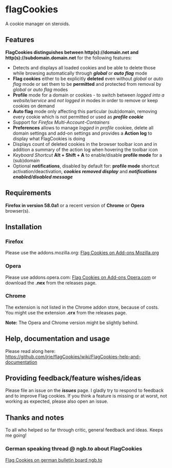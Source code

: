 # flagCookies
A cookie manager on steroids.

## Features

**FlagCookies distinguishes between http(s)://domain.net and http(s)://subdomain.domain.net** for the following features:

- Detects and displays all loaded cookies and be able to delete those while browsing automatically through ***global*** or ***auto flag*** mode
- **Flag cookies** either to be explicitly **deleted** even without *global* or *auto flag* mode or set them to be **permitted** and protected from removal by *global* or *auto flag* modes
- **Profile** mode for a domain or cookies - to switch between *logged into a website/service* and *not logged in* modes in order to remove or keep cookies on demand
- **Auto flag** mode only affecting this particular (sub)domain, removing every cookie which is not permitted or used as ***profile cookie***
- Support for *Firefox Multi-Account-Containers*
- **Preferences** allows to manage *logged in profile* cookiee, delete all domain settings and add-on settings and provides a **Action log** to display what FlagCookies is doing
- Displays count of deleted cookies in the browser toolbar icon and in addition a summary of the action log when hovering the toolbar icon
- *Keyboard Shortcut* **Alt + Shift + A** to enable/disable **profile mode** for a (sub)domain
- Optional **notifications**, disabled by default for: **profile mode** shortcut activation/deactivation, ***cookies removed display*** and ***notifications enabled/disabled message***

## Requirements

**Firefox in version 58.0a1** or a recent version of **Chrome** or **Opera** browser(s).


## Installation

### Firefox
Please use the addons.mozilla.org: [Flag Cookies on Add-ons Mozilla.org](https://addons.mozilla.org/en-US/firefox/addon/flag-cookies/)

### Opera
Please use addons.opera.com: [Flag Cookies on Add-ons Opera.com](https://addons.opera.com/en/extensions/details/flag-cookies/) or download the **.nex** from the releases page.

### Chrome
The extension is not listed in the Chrome addon store, because of costs. You might use the extension **.crx** from the releases page.

**Note:** The Opera and Chrome version might be slightly behind.

## Help, documentation and usage
Please read along here: https://github.com/jrie/flagCookies/wiki/FlagCookies-help-and-documentation

## Providing feedback/feature wishes/ideas
Please file an issue on the ***issues*** page. I gladly try to respond to feedback and to improve Flag cookies. If you think a feature is missing or at worst, not working as expected, please also open an issue.

## Thanks and notes

To all who helped so far through critic, general feedback and ideas. Keeps me going!

### German speaking thread @ ngb.to about FlagCookies
[Flag Cookies on german bulletin board ngb.to](https://ngb.to/threads/32496-Firefox-Addon-FlagCookies)
